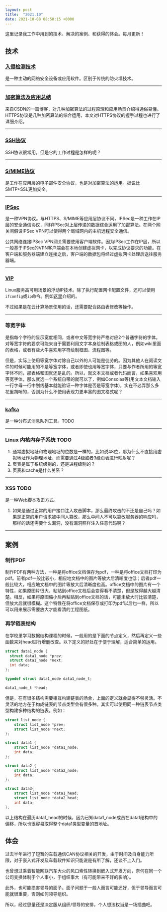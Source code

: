 ```yaml
---
layout: post
title:  "2021.10"
date: 2021-10-08 08:50:15 +0000   
---
```


这里记录我工作中用到的技术、解决的案例、和获得的体会。每月更新！

技术
----

### [入侵检测技术](https://zh.wikipedia.org/wiki/%E5%85%A5%E4%BE%B5%E6%A3%80%E6%B5%8B%E7%B3%BB%E7%BB%9F)

是一种主动的网络安全设备或应用软件。区别于传统的防火墙技术。

---

### [加密算法及应用总结](https://blog.csdn.net/hxl517116279/article/details/108338735)

来自CSDN的一篇博客，对几种加密算法的过程原理和应用场景介绍得通俗易懂。HTTPS协议是几种加密算法的综合运用，本文对HTTPS协议的握手过程也进行了详细介绍。

---

### [SSH协议](https://www.cnblogs.com/zmlctt/p/3946860.html)

SSH协议很常用，但是它的工作过程是怎样的呢？

---

### [S/MIME协议](https://www.cnblogs.com/worter991/p/13476082.html)

是工作在应用层的电子邮件安全协议，也是对加密算法的运用。据说比SMTP+SSL更加安全。

---

### [IPSec](https://blog.csdn.net/XMWS_IT/article/details/115182342)

是一种VPN协议。与HTTPS、S/MIME等应用层协议不同，IPSec是一种工作在IP层的安全通信协议，同样IPSec对上层传递的数据综合运用了加密算法。在两个网关间假设IPSec VPN可以使得两个局域网内的主机远程安全通信。

公共网络连接IPSec VPN网关需要使用客户端软件。因为IPSec工作在IP层，所以一般基于IPSec的VPN客户端会在本地创建虚拟网卡，以完成协议要求的功能。在客户端和服务器端建立连接之后，客户端的数据包将经过虚拟网卡处理后送往服务器端。

---

### [VIP](https://blog.csdn.net/qq_24333367/article/details/107780503)

Linux服务高可用场景的浮动IP技术。除了执行配置网卡配置文件，还可以使用```ifconfig```或```ip```命令。例如[这里](https://blog.csdn.net/chengxuyuanyonghu/article/details/83539966)介绍的。

不过如果是在云计算场景使用的话，还需要配合路由表修改等操作。

---

### 等宽字体

是指每个字符的显示宽度相同，或者中文等宽字符严格对应2个普通字符的字体。对等宽字符的要求可能来自于需要利用文字本身绘制表格或图的人，例如wiki里面的表格，或者有些大牛喜欢用字符绘制框图、流程图等。

但是，实际上使用等宽字体对除自己以外的人可能是徒劳的。因为其他人在阅读文件的时候可能用的不是等宽字体，或者即使也用等宽字体，只要与作者所用的等宽字体不同，那表格和图就还是乱的。所以，就文本文档或者代码而言，如果喜欢用等宽字体，那么就选一个系统自带的就可以了，例如Consolas等(用文本文档输入一行字母一行中划线基本就能验证一种字体是否是等宽字体)，实在不必弄那么多花里胡哨的，否则为什么不使用表现力更丰富的图文格式呢？

---

### [kafka](https://blog.csdn.net/weixin_45366499/article/details/106943229) 

是一种分布式消息队列工具。TODO

---

### Linux 内核内存子系统 TODO

1. 通常虚拟地址和物理地址的位数是一样的，比如说48位，那为什么不直接用虚拟地址作为物理地址，而需要通过4级或者3级页表进行映射呢？
2. 页表是属于系统级别的，还是进程级别的？
3. 页表和cache是什么关系？

---

### XSS TODO

是一种Web脚本攻击方式。

1. 如果是通过正常的用户接口注入攻击脚本，那么最终攻击的不还是自己吗？如果是正常的用户请求被中间人篡改，那么中间人不可以篡改服务器的响应吗，那样的话还需要什么漏洞，没有漏洞照样注入任意代码啊？

---

案例
----

### 制作PDF

制作PDF有两种方法，一种是将office文档保存为pdf，一种是将office文档打印为pdf。前者pdf一般比较小，相应地文档中的图片等放大后清晰度也低；后者pdf一般比较大，相应地文档中的图片等放大后清晰度也高。office文档中的图片有一个特性，如果原图片很大，粘贴到office文档后会变得看不清楚，但是放得越大越清楚。相反，如果将原图缩小后再粘贴到office文档的话，可能未放大时比较清楚，但放大后就很模糊。这个特性在将office文档保存或打印为pdf以后也一样，所以可以用来展示需要放大才能看清的工程图纸。

### 再学链表结构

在学校里学习数据结构课程的时候，一般用的是下面的节点定义，然后再定义一些函数来对head进行增删改查。以下定义的好处在于便于理解，适合简单的运用。

```c
struct data1_node {
  struct data1_node *prev;
  struct data1_node *next;
  int data;
};

typedef struct data1_node data1_node_t;

data1_node_t *head;
```

但是，在有很多结构需要相互构建链表的场合，上面的定义就会显得不够灵活。不灵活的地方在于构成链表的节点类型会有很多种。其实可以使用同一种链表节点类型构建多种结构的链表。例如：

```c
struct list_node {
    struct list_node *prev;
    struct list_node *next;
};

struct data1 {
    struct list_node *data1_node;
    int data;
};

struct data2 {
    struct list_node *data2_node;
    int data;
};

struct data3{
    struct list_node *data1_head;
    struct list_node *data2_head;
    int data;
};
```

以上结构在遍历data1_head的时候，因为已知data1_node成员在data1结构中的偏移，所以也很容易取得整个data1类型变量的首地址。

体会
----

过去半年进行了短暂的车载通信CAN协议相关的开发，由于时间及自身能力所限，对于嵌入式开发及车载软件知识只能说是有所了解，还谈不上入门。

也曾想过乘着智能网联汽车大火的风口索性转换到嵌入式开发方向，奈何在同一个公司变换体制于个人事小，于组织事大（有可能带来不好的影响）。

此外，也可能损害领导的面子。面子问题于一般人而言可能还好，但于领导而言可能就很重要，否则如何领导组织。

所以，经过思量还是决定服从组织/领导的安排，个人想法权当是一场插曲吧。
